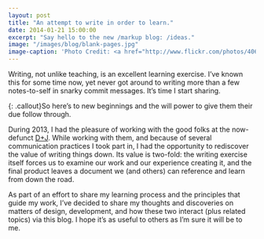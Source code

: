 ```yaml
---
layout: post
title: "An attempt to write in order to learn."
date: 2014-01-21 15:00:00
excerpt: "Say hello to the new /markup blog: /ideas."
image: "/images/blog/blank-pages.jpg"
image-caption: 'Photo Credit: <a href="http://www.flickr.com/photos/40645538@N00/4812269151/">Pink Sherbet Photography</a> via <a href="http://compfight.com">Compfight</a> <a href="http://creativecommons.org/licenses/by/2.0/">cc</a>'
---
```


Writing, not unlike teaching, is an excellent learning exercise. I’ve known this for some time now, yet never got around to writing more than a few notes-to-self in snarky commit messages. It’s time I start sharing.

{: .callout}So here’s to new beginnings and the will power to give them their due follow through.

During 2013, I had the pleasure of working with the good folks at the now-defunct [D+J](http://dplusj.com). While working with them, and because of several communication practices I took part in, I had the opportunity to rediscover the value of writing things down. Its value is two-fold: the writing exercise itself forces us to examine our work and our experience creating it, and the final product leaves a document we (and others) can reference and learn from down the road.

As part of an effort to share my learning process and the principles that guide my work, I’ve decided to share my thoughts and discoveries on matters of design, development, and how these two interact (plus related topics) via this blog. I hope it’s as useful to others as I’m sure it will be to me.